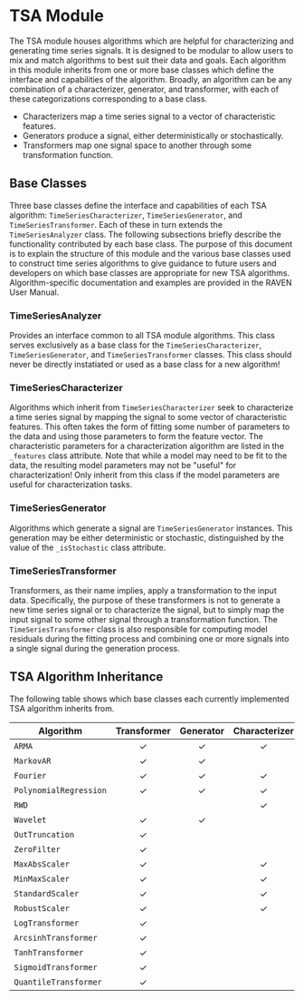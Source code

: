 # TSA Module
The TSA module houses algorithms which are helpful for characterizing and generating time series signals.
It is designed to be modular to allow users to mix and match algorithms to best suit their data and goals.
Each algorithm in this module inherits from one or more base classes which define the interface and capabilities of the algorithm.
Broadly, an algorithm can be any combination of a characterizer, generator, and transformer, with each of these categorizations corresponding to a base class.
- Characterizers map a time series signal to a vector of characteristic features.
- Generators produce a signal, either deterministically or stochastically.
- Transformers map one signal space to another through some transformation function.

## Base Classes
Three base classes define the interface and capabilities of each TSA algorithm: `TimeSeriesCharacterizer`, `TimeSeriesGenerator`, and `TimeSeriesTransformer`.
Each of these in turn extends the `TimeSeriesAnalyzer` class.
The following subsections briefly describe the functionality contributed by each base class.
The purpose of this document is to explain the structure of this module and the various base classes used to construct time series algorithms to give guidance to future users and developers on which base classes are appropriate for new TSA algorithms.
Algorithm-specific documentation and examples are provided in the RAVEN User Manual.

### TimeSeriesAnalyzer
Provides an interface common to all TSA module algorithms.
This class serves exclusively as a base class for the `TimeSeriesCharacterizer`, `TimeSeriesGenerator`, and `TimeSeriesTransformer` classes.
This class should never be directly instatiated or used as a base class for a new algorithm!

### TimeSeriesCharacterizer
Algorithms which inherit from `TimeSeriesCharacterizer` seek to characterize a time series signal by mapping the signal to some vector of characteristic features.
This often takes the form of fitting some number of parameters to the data and using those parameters to form the feature vector.
The characteristic parameters for a characterization algorithm are listed in the `_features` class attribute.
Note that while a model may need to be fit to the data, the resulting model parameters may not be "useful" for characterization!
Only inherit from this class if the model parameters are useful for characterization tasks.

### TimeSeriesGenerator
Algorithms which generate a signal are `TimeSeriesGenerator` instances.
This generation may be either deterministic or stochastic, distinguished by the value of the `_isStochastic` class attribute.

### TimeSeriesTransformer
Transformers, as their name implies, apply a transformation to the input data.
Specifically, the purpose of these transformers is not to generate a new time series signal or to characterize the signal, but to simply map the input signal to some other signal through a transformation function.
The `TimeSeriesTransformer` class is also responsible for computing model residuals during the fitting process and combining one or more signals into a single signal during the generation process.

## TSA Algorithm Inheritance
The following table shows which base classes each currently implemented TSA algorithm inherits from.

| Algorithm              | Transformer | Generator | Characterizer |
|------------------------|:-----------:|:---------:|:-------------:|
| `ARMA`                 |   &check;   |  &check;  |    &check;    |
| `MarkovAR`             |   &check;   |  &check;  |               |
| `Fourier`              |   &check;   |  &check;  |    &check;    |
| `PolynomialRegression` |   &check;   |  &check;  |    &check;    |
| `RWD`                  |             |           |    &check;    |
| `Wavelet`              |   &check;   |  &check;  |               |
| `OutTruncation`        |   &check;   |           |               |
| `ZeroFilter`           |   &check;   |           |               |
| `MaxAbsScaler`         |   &check;   |           |    &check;    |
| `MinMaxScaler`         |   &check;   |           |    &check;    |
| `StandardScaler`       |   &check;   |           |    &check;    |
| `RobustScaler`         |   &check;   |           |    &check;    |
| `LogTransformer`       |   &check;   |           |               |
| `ArcsinhTransformer`   |   &check;   |           |               |
| `TanhTransformer`      |   &check;   |           |               |
| `SigmoidTransformer`   |   &check;   |           |               |
| `QuantileTransformer`  |   &check;   |           |               |
